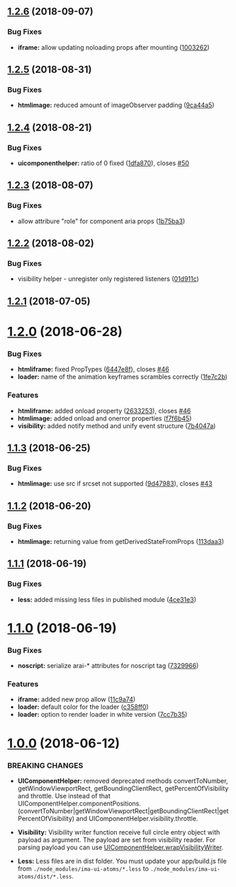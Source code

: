 <a name="1.2.6"></a>
## [1.2.6](https://github.com/seznam/IMA.js-ui-atoms/compare/1.2.5...1.2.6) (2018-09-07)


### Bug Fixes

* **iframe:** allow updating noloading props after mounting ([1003262](https://github.com/seznam/IMA.js-ui-atoms/commit/1003262))



<a name="1.2.5"></a>
## [1.2.5](https://github.com/seznam/IMA.js-ui-atoms/compare/1.2.4...1.2.5) (2018-08-31)


### Bug Fixes

* **htmlimage:** reduced amount of imageObserver padding ([9ca44a5](https://github.com/seznam/IMA.js-ui-atoms/commit/9ca44a5))



<a name="1.2.4"></a>
## [1.2.4](https://github.com/seznam/IMA.js-ui-atoms/compare/1.2.3...1.2.4) (2018-08-21)


### Bug Fixes

* **uicomponenthelper:** ratio of 0 fixed ([1dfa870](https://github.com/seznam/IMA.js-ui-atoms/commit/1dfa870)), closes [#50](https://github.com/seznam/IMA.js-ui-atoms/issues/50)



<a name="1.2.3"></a>
## [1.2.3](https://github.com/seznam/IMA.js-ui-atoms/compare/1.2.2...1.2.3) (2018-08-07)


### Bug Fixes

* allow attribure "role" for component aria props ([1b75ba3](https://github.com/seznam/IMA.js-ui-atoms/commit/1b75ba3))



<a name="1.2.2"></a>
## [1.2.2](https://github.com/seznam/IMA.js-ui-atoms/compare/1.2.1...1.2.2) (2018-08-02)


### Bug Fixes

* visibility helper - unregister only registered listeners ([01d911c](https://github.com/seznam/IMA.js-ui-atoms/commit/01d911c))



<a name="1.2.1"></a>
## [1.2.1](https://github.com/seznam/IMA.js-ui-atoms/compare/1.2.0...1.2.1) (2018-07-05)



<a name="1.2.0"></a>
# [1.2.0](https://github.com/seznam/IMA.js-ui-atoms/compare/1.1.3...1.2.0) (2018-06-28)


### Bug Fixes

* **htmliframe:** fixed PropTypes ([6447e8f](https://github.com/seznam/IMA.js-ui-atoms/commit/6447e8f)), closes [#46](https://github.com/seznam/IMA.js-ui-atoms/issues/46)
* **loader:** name of the animation keyframes scrambles correctly ([1fe7c2b](https://github.com/seznam/IMA.js-ui-atoms/commit/1fe7c2b))


### Features

* **htmliframe:** added onload property ([2633253](https://github.com/seznam/IMA.js-ui-atoms/commit/2633253)), closes [#46](https://github.com/seznam/IMA.js-ui-atoms/issues/46)
* **htmlimage:** added onload and onerror properties ([f7f6b45](https://github.com/seznam/IMA.js-ui-atoms/commit/f7f6b45))
* **visibility:** added notify method and unify event structure ([7b4047a](https://github.com/seznam/IMA.js-ui-atoms/commit/7b4047a))



<a name="1.1.3"></a>
## [1.1.3](https://github.com/seznam/IMA.js-ui-atoms/compare/1.1.2...1.1.3) (2018-06-25)


### Bug Fixes

* **htmlimage:** use src if srcset not supported ([9d47983](https://github.com/seznam/IMA.js-ui-atoms/commit/9d47983)), closes [#43](https://github.com/seznam/IMA.js-ui-atoms/issues/43)



<a name="1.1.2"></a>
## [1.1.2](https://github.com/seznam/IMA.js-ui-atoms/compare/1.1.1...1.1.2) (2018-06-20)


### Bug Fixes

* **htmlimage:** returning value from getDerivedStateFromProps ([113daa3](https://github.com/seznam/IMA.js-ui-atoms/commit/113daa3))



<a name="1.1.1"></a>
## [1.1.1](https://github.com/seznam/IMA.js-ui-atoms/compare/1.1.0...1.1.1) (2018-06-19)


### Bug Fixes

* **less:** added missing less files in published module ([4ce31e3](https://github.com/seznam/IMA.js-ui-atoms/commit/4ce31e3))



<a name="1.1.0"></a>
# [1.1.0](https://github.com/seznam/IMA.js-ui-atoms/compare/1.0.0...1.1.0) (2018-06-19)


### Bug Fixes

* **noscript:** serialize arai-* attributes for noscript tag ([7329966](https://github.com/seznam/IMA.js-ui-atoms/commit/7329966))


### Features

* **iframe:** added new prop allow ([11c9a74](https://github.com/seznam/IMA.js-ui-atoms/commit/11c9a74))
* **loader:** default color for the loader ([c358ff0](https://github.com/seznam/IMA.js-ui-atoms/commit/c358ff0))
* **loader:** option to render loader in white version ([7cc7b35](https://github.com/seznam/IMA.js-ui-atoms/commit/7cc7b35))



<a name="1.0.0"></a>
# [1.0.0](https://github.com/seznam/IMA.js-ui-atoms/compare/0.11.11...1.0.0) (2018-06-12)

### BREAKING CHANGES

* **UIComponentHelper:** removed deprecated methods convertToNumber, getWindowViewportRect, getBoundingClientRect, getPercentOfVisibility and throttle. Use instead of that UIComponentHelper.componentPositions.(convertToNumber|getWindowViewportRect|getBoundingClientRect|getPercentOfVisibility) and UIComponentHelper.visibility.throttle.

* **Visibility:** Visibility writer function receive full circle entry object with payload as argument. The payload are set from visibility reader. For parsing payload you can use [UIComponentHelper.wrapVisibilityWriter](https://github.com/seznam/IMA.js-ui-atoms/blob/master/src/UIComponentHelper.js#L254).

* **Less:** Less files are in dist folder. You must update your app/build.js file from `./node_modules/ima-ui-atoms/*.less` to `./node_modules/ima-ui-atoms/dist/*.less`.
